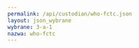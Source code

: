 ```yaml
---
permalink: /api/custodian/who-fctc.json
layout: json_wybrane
wybrane: 3-a-1
nazwa: who-fctc
---
```

